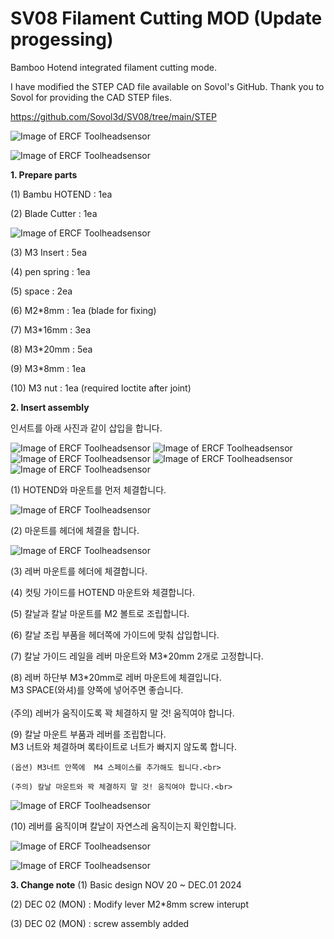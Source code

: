 # SV08 Filament Cutting MOD (Update progessing)

Bamboo Hotend integrated filament cutting mode.

I have modified the STEP CAD file available on Sovol's GitHub.
Thank you to Sovol for providing the CAD STEP files.

https://github.com/Sovol3d/SV08/tree/main/STEP








![Image of ERCF Toolheadsensor](https://github.com/pure100kim/SV08-Filamnet_Cutting_mod/blob/main/Photos/SV08_cutting_mod_hotend1.png)

![Image of ERCF Toolheadsensor](https://github.com/pure100kim/SV08-Filamnet_Cutting_mod/blob/main/Photos/SV08_cutting_mod_hotend.png)



**1. Prepare parts**

(1) Bambu HOTEND : 1ea

(2) Blade Cutter : 1ea

![Image of ERCF Toolheadsensor](https://github.com/pure100kim/SV08-Filamnet_Cutting_mod/blob/main/Photos/blade.png)


(3) M3 Insert : 5ea

(4) pen spring : 1ea

(5) space : 2ea

(6) M2*8mm : 1ea  (blade for fixing)

(7) M3*16mm : 3ea

(8) M3*20mm : 5ea

(9) M3*8mm : 1ea

(10) M3 nut : 1ea (required loctite after joint)




**2. Insert assembly**

인서트를 아래 사진과 같이 삽입을 합니다.

![Image of ERCF Toolheadsensor](https://github.com/pure100kim/SV08-Filamnet_Cutting_mod/blob/main/Photos/SV08_M3%20insert1.png)
![Image of ERCF Toolheadsensor](https://github.com/pure100kim/SV08-Filamnet_Cutting_mod/blob/main/Photos/SV08_M3%20insert2.png)
![Image of ERCF Toolheadsensor](https://github.com/pure100kim/SV08-Filamnet_Cutting_mod/blob/main/Photos/SV08_M3%20insert3.png)
![Image of ERCF Toolheadsensor](https://github.com/pure100kim/SV08-Filamnet_Cutting_mod/blob/main/Photos/SV08_M3%20insert4.png)
![Image of ERCF Toolheadsensor](https://github.com/pure100kim/SV08-Filamnet_Cutting_mod/blob/main/Photos/SV08_M3%20insert5.png)


(1) HOTEND와 마운트를 먼저 체결합니다.

![Image of ERCF Toolheadsensor](https://github.com/pure100kim/SV08_Filament_Cutting_mod/blob/main/Photos/hotend_screw01.png)


(2) 마운트를 헤더에 체결을 합니다.

![Image of ERCF Toolheadsensor](https://github.com/pure100kim/SV08_Filament_Cutting_mod/blob/main/Photos/hotend_screw02.png)


(3) 레버 마운트를 헤더에 체결합니다.

(4) 컷팅 가이드를 HOTEND 마운트와 체결합니다.


(5) 칼날과 칼날 마운트를 M2 볼트로 조립합니다.

(6) 칼날 조립 부품을 헤더쪽에 가이드에 맞춰 삽입합니다.

(7) 칼날 가이드 레일을 레버 마운트와 M3*20mm 2개로 고정합니다.

(8) 레버 하단부 M3*20mm로 레버 마운트에 체결입니다.<br>
    M3 SPACE(와셔)를 양쪽에 넣어주면 좋습니다.<br>    
    (주의) 레버가 움직이도록 꽉 체결하지 말 것! 움직여야 합니다.<br>

(9) 칼날 마운트 부품과 레버를 조립합니다. <br>
    M3 너트와 체결하며 록타이트로 너트가 빠지지 않도록 합니다.<br>

    (옵션) M3너트 안쪽에  M4 스페이스를 추가해도 됩니다.<br>
    
    (주의) 칼날 마운트와 꽉 체결하지 말 것! 움직여야 합니다.<br>
    
![Image of ERCF Toolheadsensor](https://github.com/pure100kim/SV08_Filament_Cutting_mod/blob/main/Photos/hotend_screw03.png)


(10) 레버를 움직이며 칼날이 자연스레 움직이는지 확인합니다.

![Image of ERCF Toolheadsensor](https://github.com/pure100kim/SV08_Filament_Cutting_mod/blob/main/Photos/lever_screw01.png)


![Image of ERCF Toolheadsensor](https://github.com/pure100kim/SV08_Filament_Cutting_mod/blob/main/Photos/hotend_cutting_lever_assembly.png)






**3. Change note**
(1) Basic design NOV 20 ~ DEC.01 2024

(2) DEC 02 (MON) : Modify lever M2*8mm screw interupt 

(3) DEC 02 (MON) : screw assembly added




